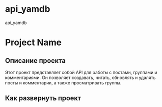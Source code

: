 # api_yamdb
api_yamdb

# Project Name

## Описание проекта

Этот проект представляет собой API для работы с постами, группами и комментариями. Он позволяет создавать, читать, обновлять и удалять посты и комментарии, а также просматривать группы.

## Как развернуть проект
